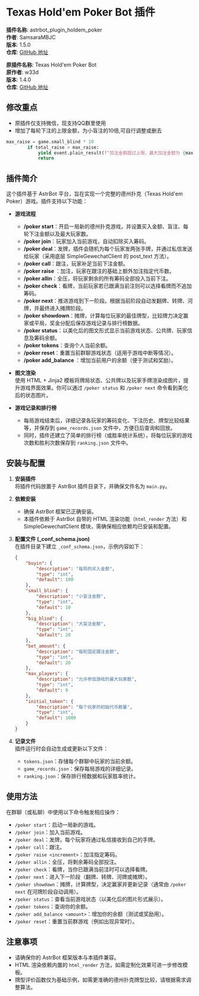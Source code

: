 # Texas Hold'em Poker Bot 插件

**插件名称**: astrbot_plugin_holdem_poker  
**作者**: SamsaraMBJC  
**版本**: 1.5.0  
**仓库**: [GitHub 地址](https://github.com/SamsaraMBJC/astrbot_plugin_holdem_poker)

**原插件名称**: Texas Hold'em Poker Bot  
**原作者**: w33d  
**版本**: 1.4.0  
**仓库**: [GitHub 地址](https://github.com/Last-emo-boy/astrbot_plugin_texas_holdem_poker)

## 修改重点

- 原插件仅支持微信，现支持QQ群里使用
- 增加了每轮下注的上限金额，为小盲注的10倍,可自行调整或删去
```python
max_raise = game.small_blind * 10
        if total_raise > max_raise:
            yield event.plain_result(f"加注金额超过上限，最大加注金额为 {max_raise} 代币。")
            return
```

## 插件简介

这个插件基于 AstrBot 平台，旨在实现一个完整的德州扑克（Texas Hold'em Poker）游戏。插件支持以下功能：

- **游戏流程**  
  - **/poker start**：开启一局新的德州扑克游戏，并设置买入金额、盲注、每轮下注金额以及最大玩家数。
  - **/poker join**：玩家加入当前游戏，自动扣除买入筹码。
  - **/poker deal**：发牌，插件会随机为每个玩家发两张手牌，并通过私信发送给玩家（采用底层 SimpleGewechatClient 的 post_text 方法）。
  - **/poker call**：跟注，玩家补足当前下注金额。
  - **/poker raise <increment>**：加注，玩家在跟注的基础上额外加注指定代币数。
  - **/poker allin**：全压，将玩家剩余的所有筹码全部投入当前下注。
  - **/poker check**：看牌，当前玩家若已跟满当前注则可以选择看牌而不追加筹码。
  - **/poker next**：推进游戏到下一阶段。根据当前阶段自动发翻牌、转牌、河牌，并最终进入摊牌阶段。
  - **/poker showdown**：摊牌，计算每位玩家的最佳牌型，比较牌力决定赢家或平局，奖金分配后保存游戏记录与排行榜数据。
  - **/poker status**：以美化后的图文形式显示当前游戏状态、公共牌、玩家信息及筹码余额。
  - **/poker tokens**：查询个人当前余额。
  - **/poker reset**：重置当前群聊游戏状态（适用于游戏中断等情况）。
  - **/poker add_balance <amount>**：增加当前用户的余额（便于测试和奖励）。

- **图文渲染**  
  使用 HTML + Jinja2 模板将牌局状态、公共牌以及玩家手牌渲染成图片，提升游戏界面效果。你可以通过 `/poker status` 和 `/poker next` 命令看到美化后的状态图片。

- **游戏记录和排行榜**  
  - 每局游戏结束后，详细记录各玩家的筹码变化、下注历史、牌型比较结果等，并保存到 `game_records.json` 文件中，方便日后查询和回放。
  - 同时，插件还建立了简单的排行榜（或胜率统计系统），将每位玩家的游戏次数和胜利次数保存到 `ranking.json` 文件中。

## 安装与配置

1. **安装插件**  
   将插件代码放置于 AstrBot 插件目录下，并确保文件名为 `main.py`。

2. **依赖安装**  
   - 确保 AstrBot 框架已正确安装。
   - 本插件依赖于 AstrBot 自带的 HTML 渲染功能（`html_render` 方法）和 SimpleGewechatClient 模块，需确保相应依赖均已安装和配置。

3. **配置文件 (_conf_schema.json)**  
   在插件目录下建立 `_conf_schema.json`，示例内容如下：

   ```json
   {
       "buyin": {
           "description": "每局的买入金额",
           "type": "int",
           "default": 100
       },
       "small_blind": {
           "description": "小盲注金额",
           "type": "int",
           "default": 10
       },
       "big_blind": {
           "description": "大盲注金额",
           "type": "int",
           "default": 20
       },
       "bet_amount": {
           "description": "每轮固定跟注金额",
           "type": "int",
           "default": 20
       },
       "max_players": {
           "description": "允许参加游戏的最大玩家数",
           "type": "int",
           "default": 9
       },
       "initial_token": {
           "description": "每个玩家的初始代币数量",
           "type": "int",
           "default": 1000
       }
   }
   ```

4. **记录文件**  
   插件运行时会自动生成或更新以下文件：
   - `tokens.json`：存储每个群聊中玩家的当前余额。
   - `game_records.json`：保存每局游戏的详细记录。
   - `ranking.json`：保存排行榜数据和玩家胜率统计。

## 使用方法

在群聊（或私聊）中使用以下命令触发相应操作：

- `/poker start`：启动一局新的游戏。
- `/poker join`：加入当前游戏。
- `/poker deal`：发牌，每个玩家将通过私信接收到自己的手牌。
- `/poker call`：跟注。
- `/poker raise <increment>`：加注指定筹码。
- `/poker allin`：全压，将剩余筹码全部投注。
- `/poker check`：看牌，当你已跟满当前注时可以选择看牌。
- `/poker next`：进入下一阶段（翻牌、转牌、河牌或摊牌）。
- `/poker showdown`：摊牌，计算牌型，决定赢家并更新记录（通常由 `/poker next` 在河牌阶段自动调用）。
- `/poker status`：查看当前游戏状态（以美化后的图片形式展示）。
- `/poker tokens`：查询你的余额。
- `/poker add_balance <amount>`：增加你的余额（测试或奖励用）。
- `/poker reset`：重置当前群游戏（例如出现异常时）。

## 注意事项

- 请确保你的 AstrBot 框架版本与本插件兼容。
- HTML 渲染依赖内置的 `html_render` 方法，如需定制化效果可进一步修改模板。
- 牌型评价函数仅为基础示例，如需更准确的德州扑克牌型比较，请根据需求调整算法。